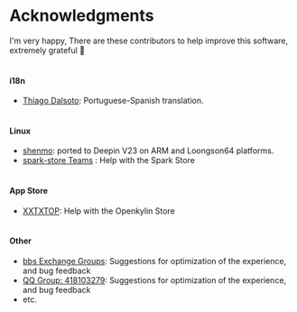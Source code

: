 
# Acknowledgments
I'm very happy, There are these contributors to help improve this software, extremely grateful 🙇‍
<br><br>

#### i18n
- [Thiago Dalsoto](https://github.com/thiagodalsoto): Portuguese-Spanish translation.
<br><br>

#### Linux
- [shenmo](https://github.com/shenmo7192): ported to Deepin V23 on ARM and Loongson64 platforms.
- [spark-store Teams](https://gitee.com/spark-store-project/spark-store) : Help with the Spark Store
<br><br>

#### App Store
- [XXTXTOP](http://www.xiongshijie.top/): Help with the Openkylin Store
<br><br>

#### Other
- [bbs Exchange Groups](https://txc.qq.com/products/649489): Suggestions for optimization of the experience, and bug feedback
- [QQ Group: 418103279](https://qm.qq.com/cgi-bin/qm/qr?authKey=5pYNrJL7%2F8biKzT5LMj8dbjkpPvUvdLVbAOcNTydiqTDNc49yg0wtVcub8Cu3Pqa&k=OluWZhjVMhwP-6RO9Y7FFkJcXGiS4CVk&noverify=0): Suggestions for optimization of the experience, and bug feedback
- etc.

